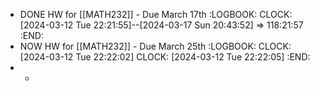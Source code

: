 - DONE HW for [[MATH232]] - Due March 17th
  :LOGBOOK:
  CLOCK: [2024-03-12 Tue 22:21:55]--[2024-03-17 Sun 20:43:52] =>  118:21:57
  :END:
- NOW HW for [[MATH232]] - Due March 25th
  :LOGBOOK:
  CLOCK: [2024-03-12 Tue 22:22:02]
  CLOCK: [2024-03-12 Tue 22:22:05]
  :END:
-
	-